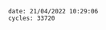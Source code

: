 

                date: 21/04/2022 10:29:06
                cycles: 33720

                         